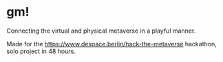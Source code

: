 # gm!

Connecting the virtual and physical metaverse in a playful manner.

Made for the https://www.despace.berlin/hack-the-metaverse hackathon, solo project in 48 hours. 